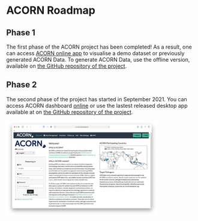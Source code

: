 # ACORN Roadmap

## Phase 1

The first phase of the ACORN project has been completed!
As a result, one can access [ACORN online app](https://moru.shinyapps.io/acornamr/) to visualise a demo dataset or previously generated ACORN Data. To generate ACORN Data, use the offline version, available on [the GitHub repository of the project](https://github.com/ocelhay/ACORN).


## Phase 2

The second phase of the project has started in September 2021.
You can access ACORN dashboard [online](https://moru.shinyapps.io/acorn2/) or use the lastest released desktop app available at on [the GitHub repository of the project](https://github.com/acornamr/acorn-dashboard/releases).

<img src="./images/acorn2-welcome.png" alt="ACORN AMR" width = "80%"/>